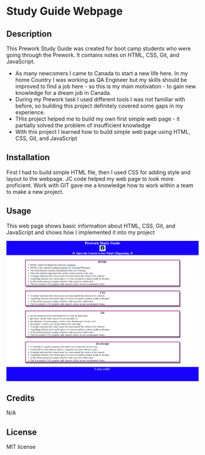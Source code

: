 # Study Guide Webpage

## Description

This Prework Study Guide was created for boot camp students who were going through the Prework. It contains notes on HTML, CSS, Git, and JavaScript.

- As many newcomers I came to Canada to start a new life here. In my home Country I was working as QA Engineer but my skills should be improved to find a job here - so this is my main motivation - to gain new knowledge for a dream job in Canada.
- During my Prework task I used different tools I was not familiar with before, so building this project definitely covered some gaps in my experience.
- THis project helped me to build my own first simple web page - it partially solved the problem of insufficient knowledge 
- With this project I learned how to build simple web page using HTML, CSS, Git, and JavaScript


## Installation

First I had to build simple HTML file, then I used CSS for adding style and layout to the webpage. JC code helped my web page to look more proficient. Work with GIT gave me a knowledge how to work within a team to make a new project.

## Usage

This web page shows basic information about HTML, CSS, Git, and JavaScript and shows how I implemented it into my project

![alt text](assets\my_webpage.png)

## Credits

N/A

## License

MIT license

